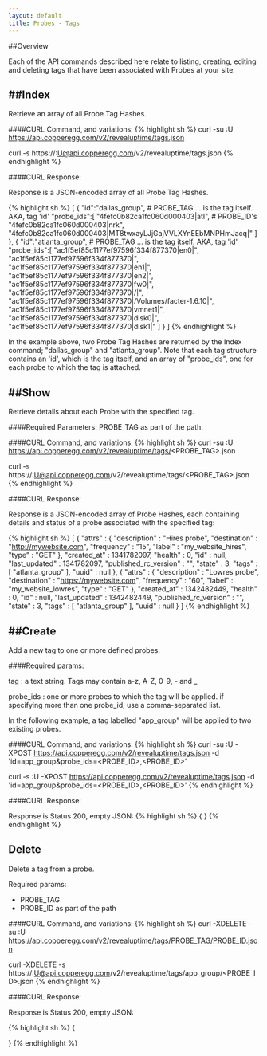 ```yaml
---
layout: default
title: Probes - Tags
---
```


##Overview

Each of the API commands described here relate to listing, creating, editing and deleting tags that have been associated with Probes at your site.


##Index
-----
Retrieve an array of all Probe Tag Hashes.


####CURL Command, and variations:
{% highlight sh %}
curl -su <APIKEY>:U https://api.copperegg.com/v2/revealuptime/tags.json

curl -s https://<APIKEY>:U@api.copperegg.com/v2/revealuptime/tags.json
{% endhighlight %}

####CURL Response:

Response is a JSON-encoded array of all Probe Tag Hashes.

{% highlight sh %}
[
  { "id":"dallas_group",                         # PROBE_TAG ... is the tag itself. AKA, tag 'id'
    "probe_ids":[
      "4fefc0b82ca1fc060d000403|atl",            # PROBE_ID's
      "4fefc0b82ca1fc060d000403|nrk",
      "4fefc0b82ca1fc060d000403|MT8twxayLJjGajVVLXYnEEbMNPHmJacq|"
    ]
  },
  { "id":"atlanta_group",                        # PROBE_TAG ... is the tag itself. AKA, tag 'id'
    "probe_ids":[
      "ac1f5ef85c1177ef97596f334f877370|en0|",
      "ac1f5ef85c1177ef97596f334f877370|",
      "ac1f5ef85c1177ef97596f334f877370|en1|",
      "ac1f5ef85c1177ef97596f334f877370|en2|",
      "ac1f5ef85c1177ef97596f334f877370|fw0|",
      "ac1f5ef85c1177ef97596f334f877370|/|",
      "ac1f5ef85c1177ef97596f334f877370|/Volumes/facter-1.6.10|",
      "ac1f5ef85c1177ef97596f334f877370|vmnet1|",
      "ac1f5ef85c1177ef97596f334f877370|disk0|",
      "ac1f5ef85c1177ef97596f334f877370|disk1|"
    ]
  }
]
{% endhighlight %}

In the example above, two Probe Tag Hashes are returned by the Index command; "dallas_group" and "atlanta_group".
Note that each tag structure contains an 'id', which is the tag itself, and an array of "probe_ids", one for each probe to which the tag is attached.


##Show
----
Retrieve details about each Probe with the specified tag.


####Required Parameters:
PROBE_TAG as part of the path.

####CURL Command, and variations:
{% highlight sh %}
curl -su <APIKEY>:U https://api.copperegg.com/v2/revealuptime/tags/<PROBE_TAG>.json

curl -s https://<APIKEY>:U@api.copperegg.com/v2/revealuptime/tags/<PROBE_TAG>.json
{% endhighlight %}

####CURL Response:

Response is a JSON-encoded array of Probe Hashes, each containing details and status of a probe associated with the specified tag:

{% highlight sh %}
[
  {
    "attrs" : {
      "description" : "Hires probe",
      "destination" : "http://mywebsite.com",
      "frequency" : "15",
      "label" : "my_website_hires",
      "type" : "GET"
    },
    "created_at" : 1341782097,
    "health" : 0,
    "id" : null,
    "last_updated" : 1341782097,
    "published_rc_version" : "",
    "state" : 3,
    "tags" : [ "atlanta_group" ],
    "uuid" : null
  },
  {
    "attrs" : {
      "description" : "Lowres probe",
      "destination" : "https://mywebsite.com",
      "frequency" : "60",
      "label" : "my_website_lowres",
      "type" : "GET"
    },
    "created_at" : 1342482449,
    "health" : 0,
    "id" : null,
    "last_updated" : 1342482449,
    "published_rc_version" : "",
    "state" : 3,
    "tags" : [ "atlanta_group" ],
    "uuid" : null
  }
]
{% endhighlight %}


##Create
------
Add a new tag to one or more defined probes.

####Required params:

tag
: a text string. Tags may contain a-z, A-Z, 0-9, - and \_

probe_ids
: one or more probes to which the tag will be applied. if specifying more than one probe_id, use a comma-separated list.

In the following example, a tag labelled "app_group" will be applied to two existing probes.

####CURL Command, and variations:
{% highlight sh %}
curl -su <APIKEY>:U -XPOST https://api.copperegg.com/v2/revealuptime/tags.json -d 'id=app_group&probe_ids=<PROBE_ID>,<PROBE_ID>'

curl -s <APIKEY>:U -XPOST https://api.copperegg.com/v2/revealuptime/tags.json -d 'id=app_group&probe_ids=<PROBE_ID>,<PROBE_ID>'
{% endhighlight %}

####CURL Response:

Response is Status 200, empty JSON:
{% highlight sh %}
{
}
{% endhighlight %}



Delete
-------
Delete a tag from a probe.

Required params:
* PROBE_TAG
* PROBE_ID as part of the path

####CURL Command, and variations:
{% highlight sh %}
curl -XDELETE -su <APIKEY>:U https://api.copperegg.com/v2/revealuptime/tags/PROBE_TAG/PROBE_ID.json

curl -XDELETE -s https://<APIKEY>:U@api.copperegg.com/v2/revealuptime/tags/app_group/<PROBE_ID>.json
{% endhighlight %}

####CURL Response:

Response is Status 200, empty JSON:

{% highlight sh %}
{

}
{% endhighlight %}

